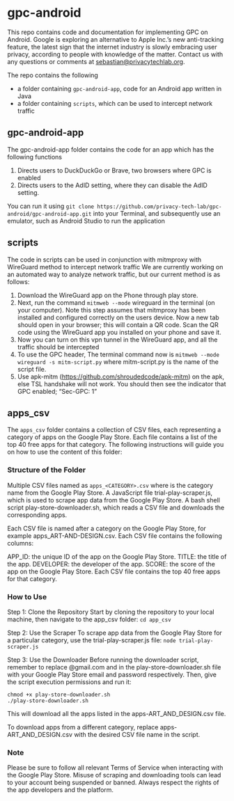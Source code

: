 # gpc-android

This repo contains code and documentation for implementing GPC on Android. Google is exploring an alternative to Apple Inc.’s new anti-tracking feature, the latest sign that the internet industry is slowly embracing user privacy, according to people with knowledge of the matter.
Contact us with any questions or comments at sebastian@privacytechlab.org.

The repo contains the following
- a folder containing `gpc-android-app`, code for an Android app written in Java
- a folder containing `scripts`, which can be used to intercept network traffic

## gpc-android-app
The gpc-android-app folder contains the code for an app which has the following functions
1. Directs users to DuckDuckGo or Brave, two browsers where GPC is enabled
2. Directs users to the AdID setting, where they can disable the AdID setting.

You can run it using `git clone https://github.com/privacy-tech-lab/gpc-android/gpc-android-app.git` into your Terminal, and subsequently use an emulator, such as Android Studio to run the application

## scripts
The code in scripts can be used in conjunction with mitmproxy with WireGuard method to intercept network traffic
We are currently working on an automated way to analyze network traffic, but our current method is as follows:
1. Download the WireGuard app on the Phone through play store.
2. Next, run the command `mitmweb --mode` wireguard in the terminal (on your computer). Note this step assumes that mitmproxy has been installed and configured correctly on the users device. Now a new tab should open in your browser; this will contain a QR code. Scan the QR code using the WireGuard app you installed on your phone and save it.
3. Now you can turn on this vpn tunnel in the WireGuard app, and all the traffic should be intercepted
4. To use the GPC header, The terminal command now is `mitmweb --mode wireguard -s mitm-script.py` where mitm-script.py is the name of the script file.
5. Use apk-mitm (https://github.com/shroudedcode/apk-mitm) on the apk, else TSL handshake will not work.
You should then see the indicator that GPC enabled; “Sec-GPC: 1”

## apps_csv

The `apps_csv` folder contains a collection of CSV files, each representing a category of apps on the Google Play Store. Each file contains a list of the top 40 free apps for that category. The following instructions will guide you on how to use the content of this folder:

### Structure of the Folder
Multiple CSV files named as `apps_<CATEGORY>.csv` where <CATEGORY> is the category name from the Google Play Store.
A JavaScript file trial-play-scraper.js, which is used to scrape app data from the Google Play Store.
A bash shell script play-store-downloader.sh, which reads a CSV file and downloads the corresponding apps.

Each CSV file is named after a category on the Google Play Store, for example apps_ART-AND-DESIGN.csv. Each CSV file contains the following columns:

APP_ID: the unique ID of the app on the Google Play Store.
TITLE: the title of the app.
DEVELOPER: the developer of the app.
SCORE: the score of the app on the Google Play Store.
Each CSV file contains the top 40 free apps for that category.

### How to Use
Step 1: Clone the Repository
Start by cloning the repository to your local machine, then navigate to the app_csv folder:
``cd app_csv``

Step 2: Use the Scraper
To scrape app data from the Google Play Store for a particular category, use the trial-play-scraper.js file:
``node trial-play-scraper.js``

Step 3: Use the Downloader
Before running the downloader script, remember to replace <email>@gmail.com and <password> in the play-store-downloader.sh file with your Google Play Store email and password respectively.
Then, give the script execution permissions and run it:

```
chmod +x play-store-downloader.sh
./play-store-downloader.sh
```
This will download all the apps listed in the apps-ART_AND_DESIGN.csv file.

To download apps from a different category, replace apps-ART_AND_DESIGN.csv with the desired CSV file name in the script.

### Note
Please be sure to follow all relevant Terms of Service when interacting with the Google Play Store. Misuse of scraping and downloading tools can lead to your account being suspended or banned. Always respect the rights of the app developers and the platform.
